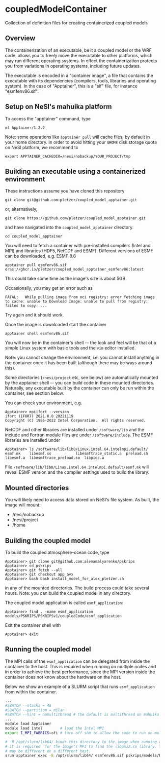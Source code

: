 # coupledModelContainer
Collection of definition files for creating containerized coupled models

## Overview

The containerization of an executable, be it a coupled model or the WRF code, allows you to freely move the executable to other platforms, which may run different operating systems. In effect the containerization protects you from variations in operating systems, including future updates. 

The executable is encoded in a "container image", a file that contains the executable with its dependencies (compilers, tools, libraries and operating system). In the case of "Apptainer", this is a "sif" file, for instance "esmfenv86.sif". 

## Setup on NeSI's mahuika platform

To access the "apptainer" command, type
```
ml Apptainer/1.2.2
```

Note: some operations like `apptainer pull` will cache files, by default in your home directory. In order to avoid hitting your `$HOME` disk storage quota on NeSI platform, we recommend to
```
export APPTAINER_CACHEDIR=/nesi/nobackup/YOUR_PROJECT/tmp
```

## Building an executable using a containerized environment

These instructions assume you have cloned this repository
```
git clone git@github.com:pletzer/coupled_model_apptainer.git
```
or, alternatively,
```
git clone https://github.com/pletzer/coupled_model_apptainer.git
```
and have navigated into the `coupled_model_apptainer` directory:
```
cd coupled_model_apptainer
```


You will need to fetch a container with pre-installed compilers (Intel and MPI) and libraries (HDF5, NetCDF and 
ESMF). Different versions of ESMF can be downloaded, e.g. ESMF 8.6

```
apptainer pull esmfenv86.sif oras://ghcr.io/pletzer/coupled_model_apptainer_esmfenv86:latest
```
This could take some time as the image's size is about 5GB. 

Occasionally, you may get an error such as
```
FATAL:   While pulling image from oci registry: error fetching image to cache: unable to Download Image: unable to pull from registry: failed to copy: ...
```
Try again and it should work.

Once the image is downloaded start the container
```
apptainer shell esmfenv86.sif
```
You will now be in the container's shell -- the look and feel will be that of a simple Linux system with basic tools and 
the `vim` editor installed. 

Note: you cannot change the environment, i.e. you cannot install anything in the container once it has been built (although there may be ways around this). 

Some directories (`/nesi/project` etc, see below) are automatically mounted by the apptainer shell -- you can build code in these mounted directories. Naturally, any executable built by the container can only be run within the container, see section below.

You can check your environment, e.g.
```
Apptainer> mpiifort --version
ifort (IFORT) 2021.8.0 20221119
Copyright (C) 1985-2022 Intel Corporation.  All rights reserved.
```
NetCDF and other libraries are installed under `/software/lib` and the include  and Fortran module files are under `/software/include`. The ESMF libraries are installed under
```
Apptainer> ls /software/lib/libO/Linux.intel.64.intelmpi.default/
esmf.mk    libesmf.so		    libesmftrace_static.a  preload.sh
libesmf.a  libesmftrace_preload.so  libpioc.a
```
File `/software/lib/libO/Linux.intel.64.intelmpi.default/esmf.mk` will reveal ESMF version and the compiler settings used to build the library.

## Mounted directories

You will likely need to access data stored on NeSI's file system. As built, the image will mount:

 * /nesi/nobackup
 * /nesi/project
 * /home


## Building the coupled model

To build the coupled atmosphere-ocean code, type 
```
Apptainer> git clone git@github.com:alenamalyarenko/pskrips
Apptainer> cd pskrips
Apptainer> git fetch --all
Apptainer> git checkout app_avx
Apptainer> bash bash install_model_for_alex_pletzer.sh
```
in any of the mounted directories. The build process could take several hours. Note: you can build the coupled model in any directory. 


The coupled model application is called `esmf_application`:
```
Apptainer> find . -name esmf_application
models/PSKRIPS/PSKRIPSv1/coupledCode/esmf_application
```
Exit the container shell with
```
Apptainer> exit
```

## Running the coupled model

The MPI calls of the `esmf_application` can be delegated from inside the container to the host. This is required when running on multiple nodes and in order to achieve the best performance, 
since the MPI version inside the container does not know about the hardware on the host.

Below we show an example of a SLURM script that runs `esmf_application` from within the container. 
```bash
...
#SBATCH --ntasks = 48
#SBATCH --partition = milan
#SBATCH --hint = nomultithread # the default is multithread on mahuika
...
module load Apptainer
module load intel        # load the Intel MPI
export I_MPI_FABRICS=ofi # turn off shm to allow the code to run on multiple nodes

# -B /opt/slurm/lib64/ binds this directory to the image when running on mahuika, 
# it is required  for the image's MPI to find the libpmi2.so library. This path
# may be different on a different host.
srun apptainer exec -B /opt/slurm/lib64/ esmfenv86.sif pskrips/models/PSKRIPS/PSKRIPSv1/coupledCode/esmf_application
```


